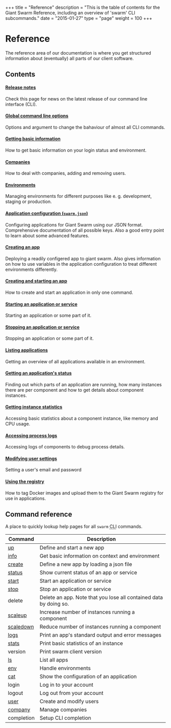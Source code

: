 +++
title = "Reference"
description = "This is the table of contents for the Giant Swarm Reference, including an overview of 'swarm' CLI subcommands."
date = "2015-01-27"
type = "page"
weight = 100
+++

# Reference

The reference area of our documentation is where you get structured information about (eventually) all parts of our client software.

## Contents

#### [Release notes](release-notes/)

Check this page for news on the latest release of our command line interface (CLI).

#### [Global command line options](global-options/)

Options and argument to change the bahaviour of almost all CLI commands.

#### [Getting basic information](info/)

How to get basic information on your login status and environment.

#### [Companies](companies/)

How to deal with companies, adding and removing users.

#### [Environments](env/)

Managing environments for different purposes like e. g. development, staging or production.

#### [Application configuration (`swarm.json`)](swarm-json/)

Configuring applications for Giant Swarm using our JSON format. Comprehensive documentation of all possible keys. Also a good entry point to learn about some advanced features.

#### [Creating an app](create/)

Deploying a readily configered app to giant swarm. Also gives information on how to use variables in the application configuration to treat different environments differently.

#### [Creating and starting an app](up/)

How to create and start an application in only one command.

#### [Starting an application or service](start/)

Starting an application or some part of it.

#### [Stopping an application or service](stop/)

Stopping an application or some part of it.

#### [Listing applications](ls/)

Getting an overview of all applications available in an environment.

#### [Getting an application's status](status/)

Finding out which parts of an application are running, how many instances there are per component and how to get details about component instances.

#### [Getting instance statistics](stats/)

Accessing basic statistics about a component instance, like memory and CPU usage.

#### [Accessing process logs](logs/)

Accessing logs of components to debug process details.

#### [Modifying user settings](user/)

Setting a user's email and password

#### [Using the registry](registry/)

How to tag Docker images and upload them to the Giant Swarm registry for use in applications.



## Command reference

A place to quickly lookup help pages for all `swarm` <abbr title="command line interface">CLI</abbr> commands.

Command                 | Description
----------------------- | -------------------------------
[up](up/)               | Define and start a new app
[info](info/)           | Get basic information on context and environment
[create](create/)       | Define a new app by loading a json file
[status](status/)       | Show current status of an app or service
[start](start/)         | Start an application or service
[stop](stop/)           | Stop an application or service
delete                  | Delete an app. Note that you lose all contained data by doing so.
[scaleup](scaleup/)     | Increase number of instances running a component
[scaledown](scaledown/) | Reduce number of instances running a component
[logs](logs/)           | Print an app's standard output and error messages
[stats](stats/)         | Print basic statistics of an instance
version                 | Print swarm client version
[ls](ls/)               | List all apps
[env](env/)             | Handle environments
[cat](cat/)             | Show the configuration of an application
login                   | Log in to your account
logout                  | Log out from your account
[user](user/)           | Create and modify users
[company](companies/)   | Manage companies
completion              | Setup CLI completion

<!-- Command is deactivated
update                  | Update a component by changing the docker image to a newer version
-->
